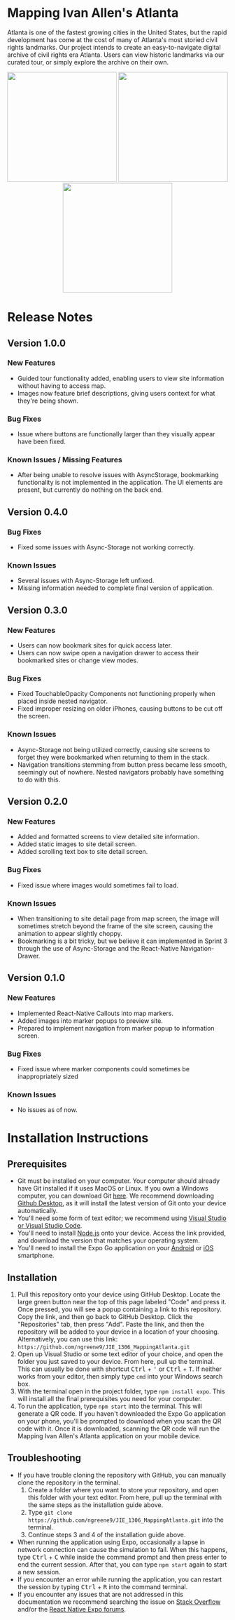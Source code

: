 # **Mapping Ivan Allen's Atlanta**
Atlanta is one of the fastest growing cities in the United States, but the rapid development has come at the cost of many of Atlanta's most storied civil rights landmarks. Our project intends to create an easy-to-navigate digital archive of civil rights era Atlanta. Users can view historic landmarks via our curated tour, or simply explore the archive on their own.
<p align="center">
<img src="https://github.com/ngreene9/JIE_1306_MappingAtlanta/blob/master/Home%20Screen.png" width="250">            <img src="https://github.com/ngreene9/JIE_1306_MappingAtlanta/blob/master/Guided%20Tour.png" width="250">            <img src="https://github.com/ngreene9/JIE_1306_MappingAtlanta/blob/master/List%20of%20Sites.png" width="250">
</p>

# Release Notes

## Version 1.0.0

### New Features
 * Guided tour functionality added, enabling users to view site information without having to access map.
 * Images now feature brief descriptions, giving users context for what they're being shown.
 
### Bug Fixes
 * Issue where buttons are functionally larger than they visually appear have been fixed.
 
### Known Issues / Missing Features
 * After being unable to resolve issues with AsyncStorage, bookmarking functionality is not implemented in
 the application. The UI elements are present, but currently do nothing on the back end.

## Version 0.4.0

### Bug Fixes
* Fixed some issues with Async-Storage not working correctly.

### Known Issues
* Several issues with Async-Storage left unfixed.
* Missing information needed to complete final version of application.

## Version 0.3.0

### New Features
 * Users can now bookmark sites for quick access later.
 * Users can now swipe open a navigation drawer to access their bookmarked sites or change view modes.
 
### Bug Fixes
 * Fixed TouchableOpacity Components not functioning properly when placed inside nested navigator.
 * Fixed improper resizing on older iPhones, causing buttons to be cut off the screen.
 
### Known Issues
 * Async-Storage not being utilized correctly, causing site screens to forget they were bookmarked when returning to them in the stack.
 * Navigation transitions stemming from button press became less smooth, seemingly out of nowhere. Nested navigators probably have something to do with this.

## Version 0.2.0

### New Features
 * Added and formatted screens to view detailed site information.
 * Added static images to site detail screen.
 * Added scrolling text box to site detail screen.

### Bug Fixes
* Fixed issue where images would sometimes fail to load.

### Known Issues
* When transitioning to site detail page from map screen, the image will sometimes stretch beyond the frame of the site screen, causing the animation to appear slightly choppy.
* Bookmarking is a bit tricky, but we believe it can implemented in Sprint 3 through the use of Async-Storage and the React-Native Navigation-Drawer.

## Version 0.1.0

### New Features
* Implemented React-Native Callouts into map markers.
* Added images into marker popups to preview site.
* Prepared to implement navigation from marker popup to information screen.

### Bug Fixes
* Fixed issue where marker components could sometimes be inappropriately sized

### Known Issues
* No issues as of now.

# Installation Instructions

## Prerequisites 
 * Git must be installed on your computer. Your computer should already have Git installed if it uses MacOS or Linux. If you own a Windows computer, you can download Git [here](https://gitforwindows.org/). We recommend downloading [Github Desktop](https://desktop.github.com/), as it will install the latest version of Git onto your device automatically. 
 * You'll need some form of text editor; we recommend using [Visual Studio or Visual Studio Code](https://visualstudio.microsoft.com/).
 * You'll need to install [Node.js](https://nodejs.org/en/download/) onto your device. Access the link provided, and download the version that matches your operating system. 
 * You'll need to install the Expo Go application on your [Android](https://play.google.com/store/apps/details?id=host.exp.exponent&referrer=www) or [iOS](https://apps.apple.com/app/apple-store/id982107779) smartphone.
 
## Installation
 1. Pull this repository onto your device using GitHub Desktop. Locate the large green button near the top of this page labeled "Code" and press it. Once pressed, you will see a popup containing a link to this repository. Copy the link, and then go back to GitHub Desktop. Click the "Repositories" tab, then press "Add". Paste the link, and then the repository will be added to your device in a location of your choosing. <br> Alternatively, you can use this link: `https://github.com/ngreene9/JIE_1306_MappingAtlanta.git`
 2. Open up Visual Studio or some text editor of your choice, and open the folder you just saved to your device. From here, pull up the terminal. This can usually be done with shortcut <kbd>Ctrl</kbd> + <kbd>'</kbd>  or <kbd>Ctrl</kbd> + <kbd>T</kbd>. If neither works from your editor, then simply type `cmd` into your Windows search box.
 3. With the terminal open in the project folder, type `npm install expo`. This will install all the final prerequisites you need for your computer.
 4. To run the application, type `npm start` into the terminal. This will generate a QR code. If you haven't downloaded the Expo Go application on your phone, you'll be prompted to download when you scan the QR code with it. Once it is downloaded, scanning the QR code will run the Mapping Ivan Allen's Atlanta application on your mobile device.
 
 ## Troubleshooting
 
 * If you have trouble cloning the repository with GitHub, you can manually clone the repository in the terminal. 
      1. Create a folder where you want to store your repository, and open this folder with your text editor. From here, pull up the     terminal with the same steps as the installation guide above.
      2. Type `git clone https://github.com/ngreene9/JIE_1306_MappingAtlanta.git` into the terminal.
      3. Continue steps 3 and 4 of the installation guide above.
 * When running the application using Expo, occasionally a lapse in network connection can cause the simulation to fail. When this happens, type <kbd>Ctrl</kbd> + <kbd>C</kbd> while inside the command prompt and then press enter to end the current session. After that, you can type `npm start` again to start a new session.
 * If you encounter an error while running the application, you can restart the session by typing <kbd>Ctrl</kbd> + <kbd>R</kbd> into the command terminal.
 * If you encounter any issues that are not addressed in this documentation we recommend searching the issue on [Stack Overflow](https://stackoverflow.com/) and/or the [React Native Expo forums](https://forums.expo.dev/).
 
 

